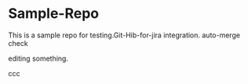 # Sample-Repo

This is a sample repo  for testing.Git-Hib-for-jira integration. auto-merge check

editing something.
     
ccc
